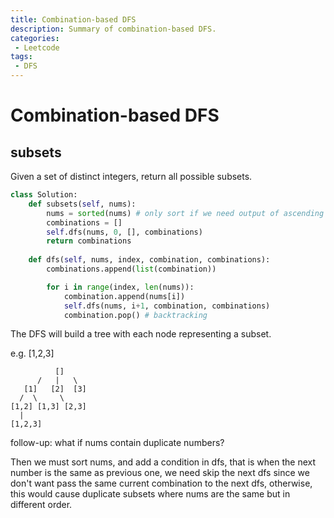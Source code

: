 ```yaml
---
title: Combination-based DFS
description: Summary of combination-based DFS.
categories:
 - Leetcode
tags:
 - DFS
---
```

# Combination-based DFS

## subsets
Given a set of distinct integers, return all possible subsets.
```python
class Solution:
    def subsets(self, nums):
        nums = sorted(nums) # only sort if we need output of ascending order
        combinations = []
        self.dfs(nums, 0, [], combinations)
        return combinations
    
    def dfs(self, nums, index, combination, combinations):
        combinations.append(list(combination))

        for i in range(index, len(nums)):
            combination.append(nums[i])
            self.dfs(nums, i+1, combination, combinations)
            combination.pop() # backtracking
```
The DFS will build a tree with each node representing a subset.

e.g. [1,2,3]
```
          []
      /   |   \
   [1]   [2]  [3]
  /  \     \
[1,2] [1,3] [2,3]
  |
[1,2,3]
```
follow-up: what if nums contain duplicate numbers?

Then we must sort nums, and add a condition in dfs, that is when the next number is the same as previous one, we need skip the next dfs since we don't want pass the same current combination to the next dfs, otherwise, this would cause duplicate subsets where nums are the same but in different order.
